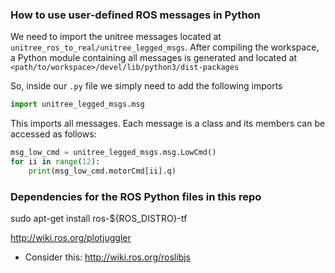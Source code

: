 ### How to use user-defined ROS messages in Python

We need to import the unitree messages located at `unitree_ros_to_real/unitree_legged_msgs`.
After compiling the workspace, a Python module containing all messages is generated and located at
`<path/to/workspace>/devel/lib/python3/dist-packages`

So, inside our `.py` file we simply need to add the following imports
```Python
import unitree_legged_msgs.msg
```

This imports all messages. Each message is a class and its members can be accessed as follows:
```Python
msg_low_cmd = unitree_legged_msgs.msg.LowCmd()
for ii in range(12):
    print(msg_low_cmd.motorCmd[ii].q)
```

### Dependencies for the ROS Python files in this repo
sudo apt-get install ros-${ROS_DISTRO}-tf

http://wiki.ros.org/plotjuggler





* Consider this: http://wiki.ros.org/roslibjs